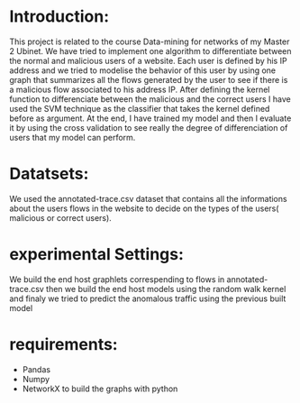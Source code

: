 # Introduction:
This project is related to the course  Data-mining for networks of my Master 2 Ubinet. We have tried to implement one algorithm to differentiate between the normal and malicious users of a website. Each user is defined by his IP address and we tried to modelise the behavior of this user by using one graph that summarizes all the flows generated by the user to see if there is a malicious flow associated to his address IP. After defining the kernel function to differenciate between the malicious and the correct users I have used the SVM technique as the classifier that takes the kernel defined before as argument. At the end, I have trained my model and then I evaluate it by using the cross validation to see really the degree of differenciation of users that my model can perform.
# Datatsets:
We used the annotated-trace.csv dataset that contains all the informations about the users flows in the website to decide on the types of the users( malicious or correct users).
# experimental Settings:
We build the end host graphlets correspending to flows in annotated-trace.csv then we build the end host models using the random walk kernel and finaly we tried to predict the anomalous traffic using the previous built model
# requirements:
 - Pandas
 - Numpy
 - NetworkX to build the graphs with python

